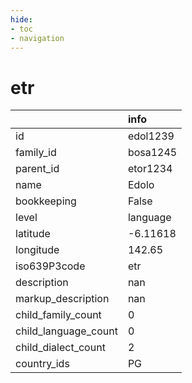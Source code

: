 ```yaml
---
hide:
- toc
- navigation
---
```

# etr
|                      | info     |
|:---------------------|:---------|
| id                   | edol1239 |
| family_id            | bosa1245 |
| parent_id            | etor1234 |
| name                 | Edolo    |
| bookkeeping          | False    |
| level                | language |
| latitude             | -6.11618 |
| longitude            | 142.65   |
| iso639P3code         | etr      |
| description          | nan      |
| markup_description   | nan      |
| child_family_count   | 0        |
| child_language_count | 0        |
| child_dialect_count  | 2        |
| country_ids          | PG       |